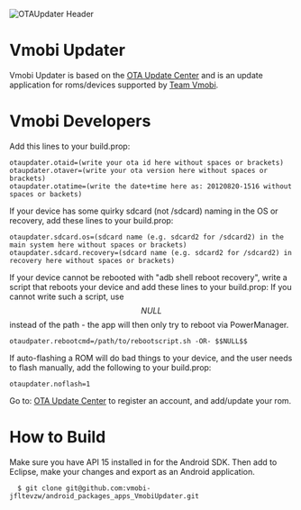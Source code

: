 ![OTAUpdater Header](http://img.vmobi.us/logo.png)



Vmobi Updater
==========
Vmobi Updater is based on the [OTA Update Center](https://otaupdatecenter.pro/) and is an update application for roms/devices supported by [Team Vmobi](http://vmobi.us).

Vmobi Developers
==========
Add this lines to your build.prop:

    otaupdater.otaid=(write your ota id here without spaces or brackets)
    otaupdater.otaver=(write your ota version here without spaces or brackets)
    otaupdater.otatime=(write the date+time here as: 20120820-1516 without spaces or backets)

If your device has some quirky sdcard (not /sdcard) naming in the OS or recovery, add these lines to your build.prop:

    otaupdater.sdcard.os=(sdcard name (e.g. sdcard2 for /sdcard2) in the main system here without spaces or brackets)
    otaupdater.sdcard.recovery=(sdcard name (e.g. sdcard2 for /sdcard2) in recovery here without spaces or brackets)
    
If your device cannot be rebooted with "adb shell reboot recovery", write a script that reboots your device and add these lines to your build.prop:
If you cannot write such a script, use $$NULL$$ instead of the path - the app will then only try to reboot via PowerManager.

    otaudpater.rebootcmd=/path/to/rebootscript.sh -OR- $$NULL$$

If auto-flashing a ROM will do bad things to your device, and the user needs to flash manually, add the following to your build.prop:

    otaupdater.noflash=1

Go to: [OTA Update Center](https://otaupdatecenter.pro/) to register an account, and add/update your rom.

How to Build
==========
Make sure you have API 15 installed in for the Android SDK. Then add to Eclipse, make your changes and export as an Android application.

      $ git clone git@github.com:vmobi-jfltevzw/android_packages_apps_VmobiUpdater.git
      
